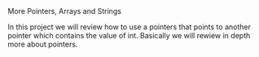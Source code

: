 <html>
<head>More Pointers, Arrays and Strings</head>
<body>
<p>In this project we will review how to use a pointers that points to another pointer which contains the value of int. Basically we will rewiew in depth more about pointers.</p>
</body>
</html>